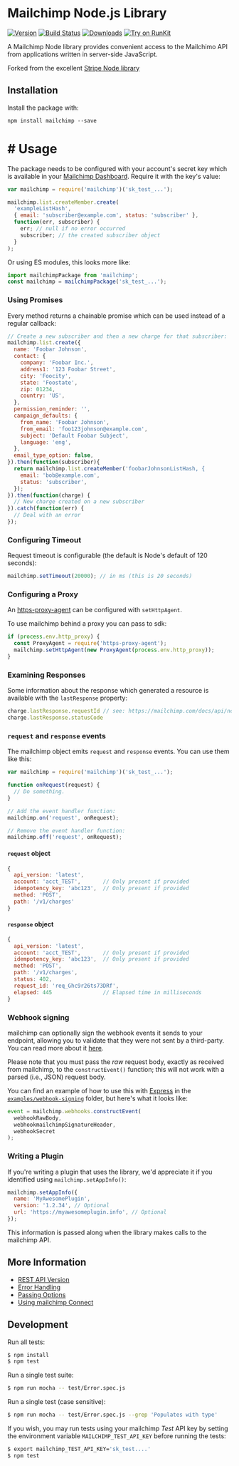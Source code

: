 # Mailchimp Node.js Library
 
[![Version](https://img.shields.io/npm/v/mailchimp-node.svg)](https://www.npmjs.org/package/mailchimp-node)
[![Build Status](https://travis-ci.org/mihok/mailchimp-node.svg?branch=master)](https://travis-ci.org/mihok/mailchimp-node)
[![Downloads](https://img.shields.io/npm/dm/mailchimp-node.svg)](https://www.npmjs.com/package/mailchimp-node)
[![Try on RunKit](https://badge.runkitcdn.com/mailchimp-node.svg)](https://runkit.com/npm/mailchimp-node)

A Mailchimp Node library provides convenient access to the Mailchimo API from
applications written in server-side JavaScript.

Forked from the excellent [Stripe Node library](https://github.com/stripe/stripe-node)

<!--
## Documentation

See the [Node API docs](https://mailchimp.com/docs/api/node#intro).
-->
## Installation
 
Install the package with:

    npm install mailchimp --save

# # Usage

The package needs to be configured with your account's secret key which is
available in your [Mailchimp Dashboard][api-keys]. Require it with the key's
value:

``` js
var mailchimp = require('mailchimp')('sk_test_...');

mailchimp.list.createMember.create(
  'exampleListHash',
  { email: 'subscriber@example.com', status: 'subscriber' },
  function(err, subscriber) {
    err; // null if no error occurred
    subscriber; // the created subscriber object
  }
);
```

Or using ES modules, this looks more like:

``` js
import mailchimpPackage from 'mailchimp';
const mailchimp = mailchimpPackage('sk_test_...');
```

### Using Promises
 
Every method returns a chainable promise which can be used instead of a regular
callback:

``` js
// Create a new subscriber and then a new charge for that subscriber:
mailchimp.list.create({
  name: 'Foobar Johnson',
  contact: {
    company: 'Foobar Inc.',
    address1: '123 Foobar Street',
    city: 'Foocity',
    state: 'Foostate',
    zip: 01234,
    country: 'US',
  },
  permission_reminder: '',
  campaign_defaults: {
    from_name: 'Foobar Johnson',
    from_email: 'foo123johnson@example.com',
    subject: 'Default Foobar Subject',
    language: 'eng',
  },
  email_type_option: false,
}).then(function(subscriber){
  return mailchimp.list.createMember('foobarJohnsonListHash, {
    email: 'bob@example.com',
    status: 'subscriber',
  });
}).then(function(charge) {
  // New charge created on a new subscriber
}).catch(function(err) {
  // Deal with an error
});
```

### Configuring Timeout

Request timeout is configurable (the default is Node's default of 120 seconds):

``` js
mailchimp.setTimeout(20000); // in ms (this is 20 seconds)
```
<!--
### Configuring For Connect

A per-request `mailchimp-Account` header for use with [mailchimp Connect][connect]
can be added to any method:

``` js
// Retrieve the balance for a connected account:
mailchimp.balance.retrieve({
  mailchimp_account: 'acct_foo'
}).then(function(balance) {
  // The balance object for the connected account
}).catch(function(err) {
  // Error
});
```
-->
### Configuring a Proxy

An [https-proxy-agent][https-proxy-agent] can be configured with
`setHttpAgent`.

To use mailchimp behind a proxy you can pass  to sdk:

```js
if (process.env.http_proxy) {
  const ProxyAgent = require('https-proxy-agent');
  mailchimp.setHttpAgent(new ProxyAgent(process.env.http_proxy));
}
```

### Examining Responses

Some information about the response which generated a resource is available
with the `lastResponse` property:

```js
charge.lastResponse.requestId // see: https://mailchimp.com/docs/api/node#request_ids
charge.lastResponse.statusCode
```

### `request` and `response` events

The mailchimp object emits `request` and `response` events.  You can use them like this:

```js
var mailchimp = require('mailchimp')('sk_test_...');

function onRequest(request) {
  // Do something.
}

// Add the event handler function:
mailchimp.on('request', onRequest);

// Remove the event handler function:
mailchimp.off('request', onRequest);
```

#### `request` object
```js
{
  api_version: 'latest',
  account: 'acct_TEST',       // Only present if provided
  idempotency_key: 'abc123',  // Only present if provided
  method: 'POST',
  path: '/v1/charges'
}
```

#### `response` object
```js
{
  api_version: 'latest',
  account: 'acct_TEST',       // Only present if provided
  idempotency_key: 'abc123',  // Only present if provided
  method: 'POST',
  path: '/v1/charges',
  status: 402,
  request_id: 'req_Ghc9r26ts73DRf',
  elapsed: 445                // Elapsed time in milliseconds
}
```

### Webhook signing

mailchimp can optionally sign the webhook events it sends to your endpoint, allowing you to validate that they were not sent by a third-party.  You can read more about it [here](https://mailchimp.com/docs/webhooks#signatures).

Please note that you must pass the _raw_ request body, exactly as received from mailchimp, to the `constructEvent()` function; this will not work with a parsed (i.e., JSON) request body.

You can find an example of how to use this with [Express](https://expressjs.com/) in the [`examples/webhook-signing`](examples/webhook-signing) folder, but here's what it looks like:

```js
event = mailchimp.webhooks.constructEvent(
  webhookRawBody,
  webhookmailchimpSignatureHeader,
  webhookSecret
);
```

### Writing a Plugin

If you're writing a plugin that uses the library, we'd appreciate it if you identified using `mailchimp.setAppInfo()`:

```js
mailchimp.setAppInfo({
  name: 'MyAwesomePlugin',
  version: '1.2.34', // Optional
  url: 'https://myawesomeplugin.info', // Optional
});
```

This information is passed along when the library makes calls to the mailchimp API.

## More Information

 * [REST API Version](https://github.com/mailchimp/mailchimp-node/wiki/REST-API-Version)
 * [Error Handling](https://github.com/mailchimp/mailchimp-node/wiki/Error-Handling)
 * [Passing Options](https://github.com/mailchimp/mailchimp-node/wiki/Passing-Options)
 * [Using mailchimp Connect](https://github.com/mailchimp/mailchimp-node/wiki/Using-mailchimp-Connect-with-node.js)

## Development

Run all tests:

```bash
$ npm install
$ npm test
```

Run a single test suite:

```bash
$ npm run mocha -- test/Error.spec.js
```

Run a single test (case sensitive):

```bash
$ npm run mocha -- test/Error.spec.js --grep 'Populates with type'
```

If you wish, you may run tests using your mailchimp *Test* API key by setting the
environment variable `MAILCHIMP_TEST_API_KEY` before running the tests:

```bash
$ export mailchimp_TEST_API_KEY='sk_test....'
$ npm test
```

[api-keys]: https://admin.mailchimp.com/account/api
<!-- [connect]: https://mailchimp.com/connect -->
[https-proxy-agent]: https://github.com/TooTallNate/node-https-proxy-agent

<!--
# vim: set tw=79:
-->

